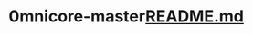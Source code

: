 # 0mnicore-master[README.md](https://github.com/Sticknmove/0mnicore-master/files/13322807/README.md)
